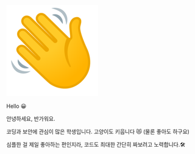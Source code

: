 <img src="https://github.com/Imj0707/Imj0707/blob/main/waving_hand.png">

Hello 😀

안녕하세요, 반가워요.

코딩과 보안에 관심이 많은 학생입니다.
고양이도 키웁니다 😻 (물론 좋아도 하구요)

심플한 걸 제일 좋아하는 편인지라, 코드도 최대한 간단히 짜보려고 노력합니다.🛠
<!---
Imj0707/Imj0707 is a ✨ special ✨ repository because its `README.md` (this file) appears on your GitHub profile.
You can click the Preview link to take a look at your changes.
--->
